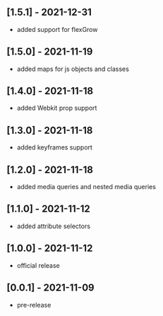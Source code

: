 ## [1.5.1] - 2021-12-31
- added support for flexGrow

## [1.5.0] - 2021-11-19
- added maps for js objects and classes

## [1.4.0] - 2021-11-18
- added Webkit prop support

## [1.3.0] - 2021-11-18
- added keyframes support

## [1.2.0] - 2021-11-18
- added media queries and nested media queries

## [1.1.0] - 2021-11-12
- added attribute selectors

## [1.0.0] - 2021-11-12
- official release

## [0.0.1] - 2021-11-09
- pre-release